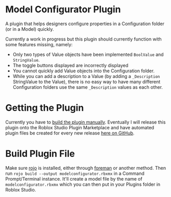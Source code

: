 # Model Configurator Plugin
A plugin that helps designers configure properties in a Configuration folder (or in a Model) quickly.

Currently a work in progress but this plugin should currently function with some features missing, namely:

- Only two types of Value objects have been implemented `BoolValue` and `StringValue`.
- The toggle buttons displayed are incorrectly displayed
- You cannot quickly add Value objects into the Configuration folder.
- While you can add a description to a Value (by adding a `_Description` StringValue to the Value), there is no easy way to have many different Configuration folders use the same `_Description` values as each other.

# Getting the Plugin
Currently you have to [build the plugin manually](#build_plugin_file). Eventually I will release this plugin onto the Roblox Studio Plugin Marketplace and have automated plugin files be created for every new release [here on GitHub](https://github.com/gamenew09/model-configurator/releases).

# Build Plugin File
Make sure [rojo](https://github.com/rojo-rbx/rojo) is installed, either through [foreman](https://github.com/Roblox/foreman) or another method. Then run `rojo build --output modelconfigurator.rbxmx` in a Command Prompt/Terminal instance. It'll create a model file by the name of `modelconfigurator.rbxmx` which you can then put in your Plugins folder in Roblox Studio.
